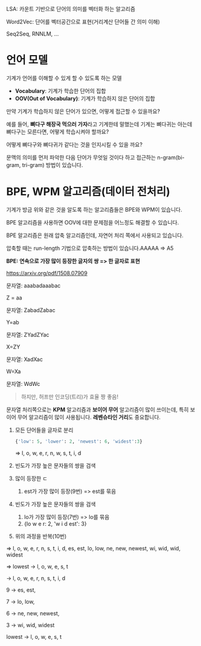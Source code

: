 LSA: 카운트 기반으로 단어의 의미를 벡터화 하는 알고리즘

Word2Vec: 단어를 벡터공간으로 표현(거리계산 단어들 간 의미 이해)

Seq2Seq, RNNLM, ...

# 언어 모델

기계가 언어를 이해할 수 있게 할 수 있도록 하는 모델

- **Vocabulary**: 기계가 학습한 단어의 집합
- **OOV(Out of Vocabulary)**: 기계가 학습하지 않은 단어의 집합

만약 기계가 학습하지 않은 단어가 있으면, 어떻게 접근할 수 있을까요?

예를 들어, **뼈다구 해장국 먹으러 가자**라고 기계한테 말했는데 기계는 뼈다귀는 아는데 뼈다구는 모른다면, 어떻게 학습시켜야 할까요?

어떻게 뼈다구와 뼈다귀가 같다는 것을 인지시킬 수 있을 까요?

문맥의 의미를 먼저 파악한 다음 단어가 무엇일 것이다 하고 접근하는 n-gram(bi-gram, tri-gram) 방법이 있습니다.



# BPE, WPM 알고리즘(데이터 전처리)

기계가 방금 위와 같은 것을 알도록 하는 알고리즘들은 BPE와 WPM이 있습니다.

BPE 알고리즘을 사용하면 OOV에 대한 문제점을 어느정도 해결할 수 있습니다.

BPE 알고리즘은 원래 압축 알고리즘인데, 자연어 처리 쪽에서 사용되고 있습니다.

압축할 때는 run-length 기법으로 압축하는 방법이 있습니다.AAAAA => A5

**BPE: 연속으로 가장 많이 등장한 글자의 쌍 => 한 글자로 표현**

https://arxiv.org/pdf/1508.07909

문자열: aaabadaaabac

Z = aa

문자열: ZabadZabac

Y=ab

문자열: ZYadZYac

X=ZY

문자열: XadXac

W=Xa

문자열: WdWc

> 하지만, 허프만 인코딩(트리)가 효율 짱 좋음!

문자열 처리쪽으로는 **KPM** 알고리즘과 **보이어 무어** 알고리즘이 많이 쓰이는데, 특히 보이어 무어 알고리즘이 많이 사용됩니다. **레벤슈타인 거리**도 중요합니다.

1. 모든 단어들을 글자로 분리

   ```python
   {'low': 5, 'lower': 2, 'newest': 6, 'widest':3}
   ```

   => l, o, w, e, r, n, w, s, t, i, d

2. 빈도가 가장 높은 문자들의 쌍을 검색

3. 많이 등장한 ㄷ

   1. est가 가장 많이 등장(9번) => est를 묶음

4. 빈도가 가장 높은 문자들의 쌍을 검색

   1. lo가 가장 많이 등장(7번) => lo를 묶음
   2. {lo w e r: 2, 'w i d est': 3}

5. 위의 과정을 반복(10번)

=> l, o, w, e, r, n, s, t, i, d, es, est, lo, low, ne, new, newest, wi, wid, wid, widest

=> lowest -> l, o, w, e, s, t

-> l, o, w, e, r, n, s, t, i, d

9 -> es, est,

7 -> lo, low,

6 -> ne, new, newest,

3 -> wi, wid, widest

lowest -> l, o, w, e, s, t